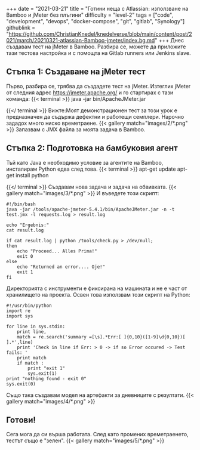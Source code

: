 +++
date = "2021-03-21"
title = "Готини неща с Atlassian: използване на Bamboo и jMeter без плъгини"
difficulty = "level-2"
tags = ["code", "development", "devops", "docker-compose", "git", "gitlab", "Synology"]
githublink = "https://github.com/ChristianKnedel/knedelverse/blob/main/content/post/2021/march/20210321-atlassian-Bamboo-jmeter/index.bg.md"
+++
Днес създавам тест на jMeter в Bamboo. Разбира се, можете да приложите тази тестова настройка и с помощта на Gitlab runners или Jenkins slave.
## Стъпка 1: Създаване на jMeter тест
Първо, разбира се, трябва да създадете тест на jMeter. Изтеглих jMeter от следния адрес https://jmeter.apache.org/ и го стартирах с тази команда:
{{< terminal >}}
java -jar bin/ApacheJMeter.jar

{{</ terminal >}}
Вижте:Моят демонстрационен тест за този урок е предназначен да съдържа дефектни и работещи семплери. Нарочно зададох много ниско времетраене.
{{< gallery match="images/2/*.png" >}}
Запазвам с JMX файла за моята задача в Bamboo.
## Стъпка 2: Подготовка на бамбуковия агент
Тъй като Java е необходимо условие за агентите на Bamboo, инсталирам Python едва след това.
{{< terminal >}}
apt-get update
apt-get install python

{{</ terminal >}}
Създавам нова задача и задача на обвивката.
{{< gallery match="images/3/*.png" >}}
И въведете този скрипт:
```
#!/bin/bash
java -jar /tools/apache-jmeter-5.4.1/bin/ApacheJMeter.jar -n -t test.jmx -l requests.log > result.log

echo "Ergebnis:"
cat result.log

if cat result.log | python /tools/check.py > /dev/null; 
then
    echo "Proceed... Alles Prima!"
    exit 0
else
    echo "Returned an error.... Oje!"
    exit 1
fi

```
Директорията с инструменти е фиксирана на машината и не е част от хранилището на проекта. Освен това използвам този скрипт на Python:
```
#!/usr/bin/python
import re
import sys
 
for line in sys.stdin:
    print line,
    match = re.search('summary =[\s].*Err:[ ]{0,10}([1-9]\d{0,10})[ ].*',line)
    print 'Check in line if Err: > 0 -> if so Error occured -> Test fails: '
    print match
    if match :
        print "exit 1"
        sys.exit(1)
print "nothing found - exit 0"
sys.exit(0)

```
Също така създавам модел на артефакти за дневниците с резултати.
{{< gallery match="images/4/*.png" >}}

## Готови!
Сега мога да си върша работата. След като промених времетраенето, тестът също е "зелен".
{{< gallery match="images/5/*.png" >}}